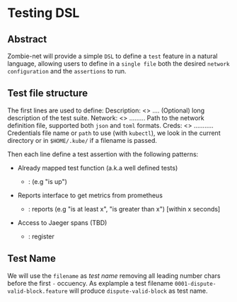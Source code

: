 # Testing DSL

## Abstract

Zombie-net will provide a simple `DSL` to define a `test` feature in a natural language, allowing users to define in a `single file` both the desired `network configuration` and the `assertions` to run.

## Test file structure

The first lines are used to define:
Description: <> .... (Optional) long description of the test suite.
Network: <> ......... Path to the network definition file, supported both `json` and `toml` formats.
Creds: <> ........... Credentials file name or `path` to use (with `kubectl`), we look in the current directory or in `$HOME/.kube/` if a filename is passed.

Then each line define a test assertion with the following patterns:

- Already mapped test function (a.k.a well defined tests)

  - <node-name>: <well defined test> (e.g "is up")

- Reports interface to get metrics from prometheus
  - <node-name>: reports <metric name> <comparator>(e.g "is at least x", "is greater than x") [within x seconds]
- Access to Jaeger spans (TBD)
  - <node-name>: register <span query>

## Test Name

We will use the `filename` as _test name_ removing all leading number chars before the first `-` occuency. As explample a test filename `0001-dispute-valid-block.feature` will produce `dispute-valid-block` as test name.
